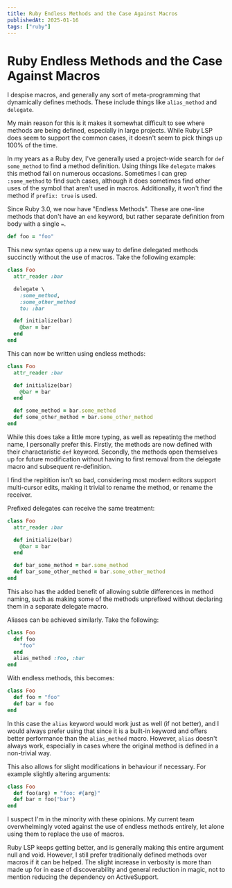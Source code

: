 ```yaml
---
title: Ruby Endless Methods and the Case Against Macros
publishedAt: 2025-01-16
tags: ["ruby"]
---
```

# Ruby Endless Methods and the Case Against Macros

I despise macros, and generally any sort of meta-programming that dynamically defines methods. These include things like `alias_method` and `delegate`.

My main reason for this is it makes it somewhat difficult to see where methods are being defined, especially in large projects. While Ruby LSP does seem to support the common cases, it doesn't seem to pick things up 100% of the time.

In my years as a Ruby dev, I've generally used a project-wide search for `def some_method` to find a method definition. Using things like `delegate` makes this method fail on numerous occasions. Sometimes I can grep `:some_method` to find such cases, although it does sometimes find other uses of the symbol that aren't used in macros. Additionally, it won't find the method if `prefix: true` is used.

Since Ruby 3.0, we now have "Endless Methods". These are one-line methods that don't have an `end` keyword, but rather separate definition from body with a single `=`.

```ruby
def foo = "foo"
```

This new syntax opens up a new way to define delegated methods succinctly without the use of macros. Take the following example:

```ruby
class Foo
  attr_reader :bar

  delegate \
    :some_method,
    :some_other_method
    to: :bar

  def initialize(bar)
    @bar = bar
  end
end
```

This can now be written using endless methods:

```ruby
class Foo
  attr_reader :bar

  def initialize(bar)
    @bar = bar
  end

  def some_method = bar.some_method
  def some_other_method = bar.some_other_method
end
```

While this does take a little more typing, as well as repeatintg the method name, I personally prefer this. Firstly, the methods are now defined with their charactaristic `def` keyword. Secondly, the methods open themselves up for future modification without having to first removal from the delegate macro and subsequent re-definition.

I find the repitition isn't so bad, considering most modern editors support multi-cursor edits, making it trivial to rename the method, or rename the receiver.

Prefixed delegates can receive the same treatment:

```ruby
class Foo
  attr_reader :bar

  def initialize(bar)
    @bar = bar
  end

  def bar_some_method = bar.some_method
  def bar_some_other_method = bar.some_other_method
end
```

This also has the added benefit of allowing subtle differences in method naming, such as making some of the methods unprefixed without declaring them in a separate delegate macro.

Aliases can be achieved similarly. Take the following:

```ruby
class Foo
  def foo
    "foo"
  end
  alias_method :foo, :bar
end
```

With endless methods, this becomes:

```ruby
class Foo
  def foo = "foo"
  def bar = foo
end
```

In this case the `alias` keyword would work just as well (if not better), and I would always prefer using that since it is a built-in keyword and offers better performance than the `alias_method` macro. However, `alias` doesn't always work, especially in cases where the original method is defined in a non-trivial way.

This also allows for slight modifications in behaviour if necessary. For example slightly altering arguments:

```ruby
class Foo
  def foo(arg) = "foo: #{arg}"
  def bar = foo("bar")
end
```

I suspect I'm in the minority with these opinions. My current team overwhelmingly voted against the use of endless methods entirely, let alone using them to replace the use of macros.

Ruby LSP keeps getting better, and is generally making this entire argument null and void. However, I still prefer traditionally defined methods over macros if it can be helped. The slight increase in verbosity is more than made up for in ease of discoverability and general reduction in magic, not to mention reducing the dependency on ActiveSupport.
